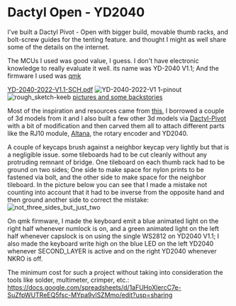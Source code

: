 # Dactyl Open - YD2040
I've built a Dactyl Pivot - Open with bigger build, movable thumb racks, and bolt-screw guides for the tenting feature.
and thought I might as well share some of the details on the internet.

The MCUs I used was good value, I guess. I don't have electronic knowledge to really evaluate it well. its name was YD-2040 V1.1;
And the firmware I used was [qmk](https://github.com/qmk/qmk_firmware)

[YD-2040-2022-V1.1-SCH.pdf](https://github.com/user-attachments/files/18221666/YD-2040-2022-V1.1-SCH.pdf)
![YD-2040-2022-V1 1-pinout](https://github.com/user-attachments/assets/6883a729-a481-4f7f-ba5c-ac5f1cfcbeca)
![rough_sketch-keeb](https://github.com/user-attachments/assets/98f7b280-ba3f-4c0e-90d6-2f0516f1632d)
[pictures and some backstories](https://newsie.social/@Dewry/113452166034299283)

Most of the inspiration and resources came from [this](https://www.printables.com/model/102789-dactyl-flex-w-threaded-tenting), I borrowed a couple of 3d models from it and I also built a few other 3d models via [Dactyl-Pivot](https://github.com/chenfucn/dactyl-pivot) with a bit of modification and then carved them all to attach different parts like the RJ10 module, [Altana](https://github.com/swanmatch/MxLEDBitPCB), the rotary encoder and YD2040.

A couple of keycaps brush against a neighbor keycap very lightly but that is a negligible issue. some tileboards had to be cut cleanly without any protruding remnant of bridge.
One tileboard on each thumb rack had to be ground on two sides; One side to make space for nylon prints to be fastened via bolt, and the other side to make space for the neighbor tileboard. In the picture below you can see that I made a mistake not counting into account that it had to be inverse from the opposite hand and then ground another side to correct the mistake:
![not_three_sides_but_just_two](https://github.com/user-attachments/assets/db0d4721-90eb-4994-965c-5756440e5207)

On qmk firmware, I made the keyboard emit a blue animated light on the right half whenever numlock is on, and a green animated light on the left half whenever capslock is on using the single WS2812 on YD2040 V1.1; I also made the keyboard write high on the blue LED on the left YD2040 whenever SECOND_LAYER is active and on the right YD2040 whenever NKRO is off.

The minimum cost for such a project without taking into consideration the tools like solder, multimeter, crimper, etc.: https://docs.google.com/spreadsheets/d/1aFUHoXlercC7e-SuZfpWUTReEQ5fsc-MYpa9vlSZMmo/edit?usp=sharing
